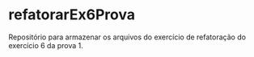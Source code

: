 # refatorarEx6Prova
Repositório para armazenar os arquivos do exercício de refatoração do exercício 6 da prova 1.
